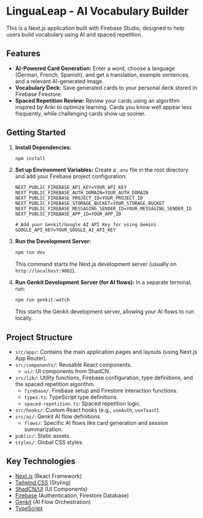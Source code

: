 # LinguaLeap - AI Vocabulary Builder

This is a Next.js application built with Firebase Studio, designed to help users build vocabulary using AI and spaced repetition.

## Features

- **AI-Powered Card Generation:** Enter a word, choose a language (German, French, Spanish), and get a translation, example sentences, and a relevant AI-generated image.
- **Vocabulary Deck:** Save generated cards to your personal deck stored in Firebase Firestore.
- **Spaced Repetition Review:** Review your cards using an algorithm inspired by Anki to optimize learning. Cards you know well appear less frequently, while challenging cards show up sooner.

## Getting Started

1.  **Install Dependencies:**
    ```bash
    npm install
    ```

2.  **Set up Environment Variables:**
    Create a `.env` file in the root directory and add your Firebase project configuration:
    ```.env
    NEXT_PUBLIC_FIREBASE_API_KEY=YOUR_API_KEY
    NEXT_PUBLIC_FIREBASE_AUTH_DOMAIN=YOUR_AUTH_DOMAIN
    NEXT_PUBLIC_FIREBASE_PROJECT_ID=YOUR_PROJECT_ID
    NEXT_PUBLIC_FIREBASE_STORAGE_BUCKET=YOUR_STORAGE_BUCKET
    NEXT_PUBLIC_FIREBASE_MESSAGING_SENDER_ID=YOUR_MESSAGING_SENDER_ID
    NEXT_PUBLIC_FIREBASE_APP_ID=YOUR_APP_ID

    # Add your Genkit/Google AI API Key for using Gemini
    GOOGLE_API_KEY=YOUR_GOOGLE_AI_API_KEY
    ```

3.  **Run the Development Server:**
    ```bash
    npm run dev
    ```
    This command starts the Next.js development server (usually on `http://localhost:9002`).

4.  **Run Genkit Development Server (for AI flows):**
    In a separate terminal, run:
    ```bash
    npm run genkit:watch
    ```
    This starts the Genkit development server, allowing your AI flows to run locally.

## Project Structure

-   `src/app/`: Contains the main application pages and layouts (using Next.js App Router).
-   `src/components/`: Reusable React components.
    -   `ui/`: UI components from ShadCN.
-   `src/lib/`: Utility functions, Firebase configuration, type definitions, and the spaced repetition algorithm.
    -   `firebase/`: Firebase setup and Firestore interaction functions.
    -   `types.ts`: TypeScript type definitions.
    -   `spaced-repetition.ts`: Spaced repetition logic.
-   `src/hooks/`: Custom React hooks (e.g., `useAuth`, `useToast`).
-   `src/ai/`: Genkit AI flow definitions.
    - `flows/`: Specific AI flows like card generation and session summarization.
-   `public/`: Static assets.
-   `styles/`: Global CSS styles.

## Key Technologies

-   [Next.js](https://nextjs.org/) (React Framework)
-   [Tailwind CSS](https://tailwindcss.com/) (Styling)
-   [ShadCN/UI](https://ui.shadcn.com/) (UI Components)
-   [Firebase](https://firebase.google.com/) (Authentication, Firestore Database)
-   [Genkit](https://firebase.google.com/docs/genkit) (AI Flow Orchestration)
-   [TypeScript](https://www.typescriptlang.org/)

